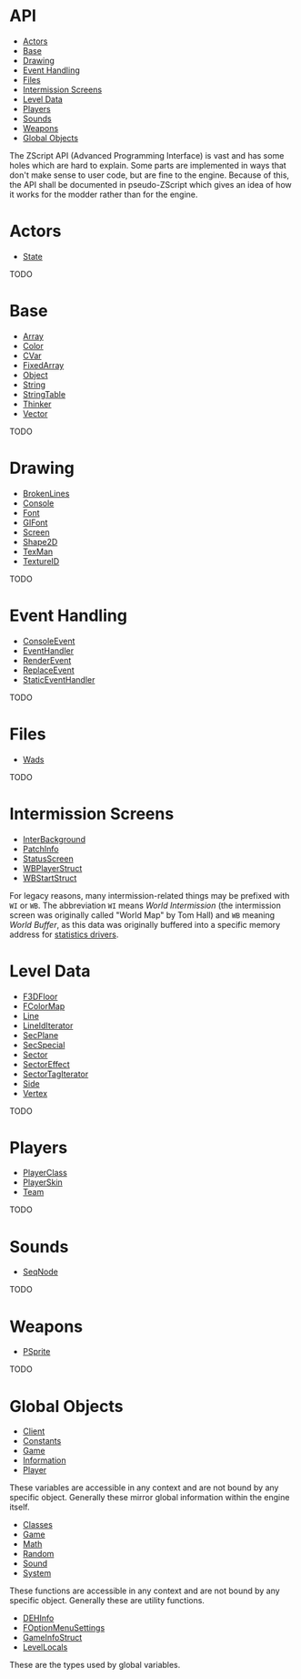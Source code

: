 # API

<!-- vim-markdown-toc GFM -->

* [Actors](#actors)
* [Base](#base)
* [Drawing](#drawing)
* [Event Handling](#event-handling)
* [Files](#files)
* [Intermission Screens](#intermission-screens)
* [Level Data](#level-data)
* [Players](#players)
* [Sounds](#sounds)
* [Weapons](#weapons)
* [Global Objects](#global-objects)

<!-- vim-markdown-toc -->

The ZScript API (Advanced Programming Interface) is vast and has some holes
which are hard to explain. Some parts are implemented in ways that don't make
sense to user code, but are fine to the engine. Because of this, the API shall
be documented in pseudo-ZScript which gives an idea of how it works for the
modder rather than for the engine.

# Actors

<!-- inter-toc actor -->

* [State](api-actor-State.md)

<!-- end -->

TODO

# Base

<!-- inter-toc base -->

* [Array](api-base-Array.md)
* [Color](api-base-Color.md)
* [CVar](api-base-CVar.md)
* [FixedArray](api-base-FixedArray.md)
* [Object](api-base-Object.md)
* [String](api-base-String.md)
* [StringTable](api-base-StringTable.md)
* [Thinker](api-base-Thinker.md)
* [Vector](api-base-Vector.md)

<!-- end -->

TODO

# Drawing

<!-- inter-toc drawing -->

* [BrokenLines](api-drawing-BrokenLines.md)
* [Console](api-drawing-Console.md)
* [Font](api-drawing-Font.md)
* [GIFont](api-drawing-GIFont.md)
* [Screen](api-drawing-Screen.md)
* [Shape2D](api-drawing-Shape2D.md)
* [TexMan](api-drawing-TexMan.md)
* [TextureID](api-drawing-TextureID.md)

<!-- end -->

TODO

# Event Handling

<!-- inter-toc events -->

* [ConsoleEvent](api-events-ConsoleEvent.md)
* [EventHandler](api-events-EventHandler.md)
* [RenderEvent](api-events-RenderEvent.md)
* [ReplaceEvent](api-events-ReplaceEvent.md)
* [StaticEventHandler](api-events-StaticEventHandler.md)

<!-- end -->

TODO

# Files

<!-- inter-toc files -->

* [Wads](api-files-Wads.md)

<!-- end -->

TODO

# Intermission Screens

<!-- inter-toc inter -->

* [InterBackground](api-inter-InterBackground.md)
* [PatchInfo](api-inter-PatchInfo.md)
* [StatusScreen](api-inter-StatusScreen.md)
* [WBPlayerStruct](api-inter-WBPlayerStruct.md)
* [WBStartStruct](api-inter-WBStartStruct.md)

<!-- end -->

For legacy reasons, many intermission-related things may be prefixed with `WI`
or `WB`. The abbreviation `WI` means *World Intermission* (the intermission
screen was originally called "World Map" by Tom Hall) and `WB` meaning *World
Buffer*, as this data was originally buffered into a specific memory address
for [statistics drivers][1].

[1]: https://doomwiki.org/wiki/Statistics_driver

# Level Data

<!-- inter-toc level -->

* [F3DFloor](api-level-F3DFloor.md)
* [FColorMap](api-level-FColorMap.md)
* [Line](api-level-Line.md)
* [LineIdIterator](api-level-LineIdIterator.md)
* [SecPlane](api-level-SecPlane.md)
* [SecSpecial](api-level-SecSpecial.md)
* [Sector](api-level-Sector.md)
* [SectorEffect](api-level-SectorEffect.md)
* [SectorTagIterator](api-level-SectorTagIterator.md)
* [Side](api-level-Side.md)
* [Vertex](api-level-Vertex.md)

<!-- end -->

TODO

# Players

<!-- inter-toc player -->

* [PlayerClass](api-player-PlayerClass.md)
* [PlayerSkin](api-player-PlayerSkin.md)
* [Team](api-player-Team.md)

<!-- end -->

TODO

# Sounds

<!-- inter-toc sound -->

* [SeqNode](api-sound-SeqNode.md)

<!-- end -->

TODO

# Weapons

<!-- inter-toc wep -->

* [PSprite](api-wep-PSprite.md)

<!-- end -->

TODO

# Global Objects

<!-- inter-toc global-data -->

* [Client](api-global-data-Client.md)
* [Constants](api-global-data-Constants.md)
* [Game](api-global-data-Game.md)
* [Information](api-global-data-Information.md)
* [Player](api-global-data-Player.md)

<!-- end -->

These variables are accessible in any context and are not bound by any specific
object. Generally these mirror global information within the engine itself.

<!-- inter-toc global-func -->

* [Classes](api-global-func-Classes.md)
* [Game](api-global-func-Game.md)
* [Math](api-global-func-Math.md)
* [Random](api-global-func-Random.md)
* [Sound](api-global-func-Sound.md)
* [System](api-global-func-System.md)

<!-- end -->

These functions are accessible in any context and are not bound by any specific
object. Generally these are utility functions.

<!-- inter-toc global -->

* [DEHInfo](api-global-DEHInfo.md)
* [FOptionMenuSettings](api-global-FOptionMenuSettings.md)
* [GameInfoStruct](api-global-GameInfoStruct.md)
* [LevelLocals](api-global-LevelLocals.md)

<!-- end -->

These are the types used by global variables.

<!-- EOF -->
